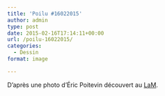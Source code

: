 ```yaml
---
title: 'Poilu #16022015'
author: admin
type: post
date: 2015-02-16T17:14:11+00:00
url: /poilu-16022015/
categories:
  - Dessin
format: image

---
```

D’après une photo d’Éric Poitevin découvert au [LaM](https://www.musee-lam.fr/fr/eric-poitevin).